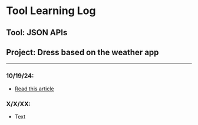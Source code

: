 # Tool Learning Log

## Tool: **JSON APIs**

## Project: **Dress based on the weather app**

---

### 10/19/24:
* [Read this article](https://www.tinybird.co/blog-posts/designing-and-implementing-a-weather-data-api)

### X/X/XX:
* Text


<!-- 
* Links you used today (websites, videos, etc)
* Things you tried, progress you made, etc
* Challenges, a-ha moments, etc
* Questions you still have
* What you're going to try next
-->

